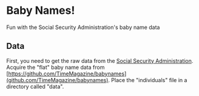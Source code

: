 # Baby Names!

Fun with the Social Security Administration's baby name data

## Data 

First, you need to get the raw data from the [Social Security Administration](http://www.ssa.gov/OACT/babynames/).  Acquire the "flat" baby name data from [https://github.com/TimeMagazine/babynames](github.com/TimeMagazine/babynames). Place the "individuals" file in a directory called "data".

